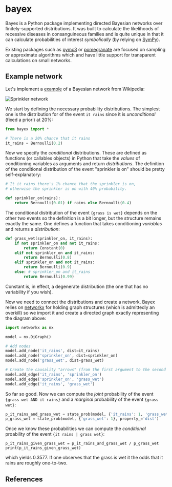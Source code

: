 # bayex

Bayex is a Python package implementing directed Bayesian networks over
finitely-supported distributions. It was built to calculate the
likelihoods of recessive diseases in consanguineous families and is
quite unique in that it can calculate probabilities of interest
*symbolically* (by relying on [SymPy][sympy]).

Existing packages such as [pymc3](https://github.com/pymc-devs/pymc3) or
[pomegranate](https://github.com/jmschrei/pomegranate) are focused on
sampling or approximate algorithms which and have little support for
transparent calculations on small networks.

## Example network

Let's implement a [example](https://en.wikipedia.org/wiki/Bayesian_network)
of a Bayesian network from Wikipedia:

![Sprinkler network](https://upload.wikimedia.org/wikipedia/commons/thumb/0/0e/SimpleBayesNet.svg/575px-SimpleBayesNet.svg.png)

We start by defining the necessary probability distributions. The simplest
one is the distribution for of the event `it rains` since it is
*unconditional* (fixed a priori) at 20%:

```py
from bayex import *

# There is a 20% chance that it rains
it_rains = Bernoulli(0.2) 
```

Now we specify the *conditional* distributions. These are defined as
functions (or callables objects) in Python that take the *values* of
conditioning variables as arguments and return *distributions*.
The definition of the conditional distribution of
the event "sprinkler is on" should be pretty self-explanatory:

```py
# It it rains there's 1% chance that the sprinkler is on,
# otherwise the sprinkler is on with 40% probability.

def sprinkler_on(rains):
    return Bernoulli(0.01) if rains else Bernoulli(0.4)
```

The conditional distribution of the event `{grass is wet}` depends on the
other two events so the definition is a bit longer, but the structure
remains exactly the same. One defines a function that takes conditioning
*variables* and returns a *distribution*:
```py
def grass_wet(sprinkler_on, it_rains):
    if not sprinkler_on and not it_rains:
        return Constant(0)
    elif not sprinkler_on and it_rains:
        return Bernoulli(0.8)
    elif sprinkler_on and not it_rains:
        return Bernoulli(0.9)
    else: # sprinkler_on and it_rains
        return Bernoulli(0.99)
```
Constant is, in effect, a degenerate distribution (the one that has
no variability if you wish).

Now we need to connect the distributions and create a network. Bayex
relies on [networkx](https://networkx.github.io/) for holding graph
structures (which is admittedly an overkill) so we import it and
create a directed graph exactly representing the diagram above:

```py
import networkx as nx

model = nx.DiGraph()

# Add nodes
model.add_node('it_rains', dist=it_rains)
model.add_node('sprinkler_on', dist=sprinkler_on)
model.add_node('grass_wet', dist=grass_wet)

# Create the causality "arrows" (from the first argument to the second one)
model.add_edge('it_rains', 'sprinkler_on')
model.add_edge('sprinkler_on', 'grass_wet')
model.add_edge('it_rains', 'grass_wet')
```

So far so good. Now we can compute the *joint* probability of the event
`{grass wet AND it rains}` and a *marginal* probability of the event
`{grass wet}`:
```py
p_it_rains_and_grass_wet = state_prob(model, {'it_rains': 1, 'grass_wet': 1}, property_='dist')
p_grass_wet = state_prob(model, {'grass_wet': 1}, property_='dist')
```
Once we know these probabilities we can compute the *conditional*
proability of the event `{it rains | grass wet}`:
```
p_it_rains_given_grass_wet = p_it_rains_and_grass_wet / p_grass_wet
print(p_it_rains_given_grass_wet)
```
which yields 0.3577. If one observes that the grass is wet it the
odds that it rains are roughly one-to-two.


## References


[sympy]: https://www.sympy.org/
[pymc]: https://github.com/pymc-devs/pymc3
[pomegranate]: https://github.com/jmschrei/pomegranate
